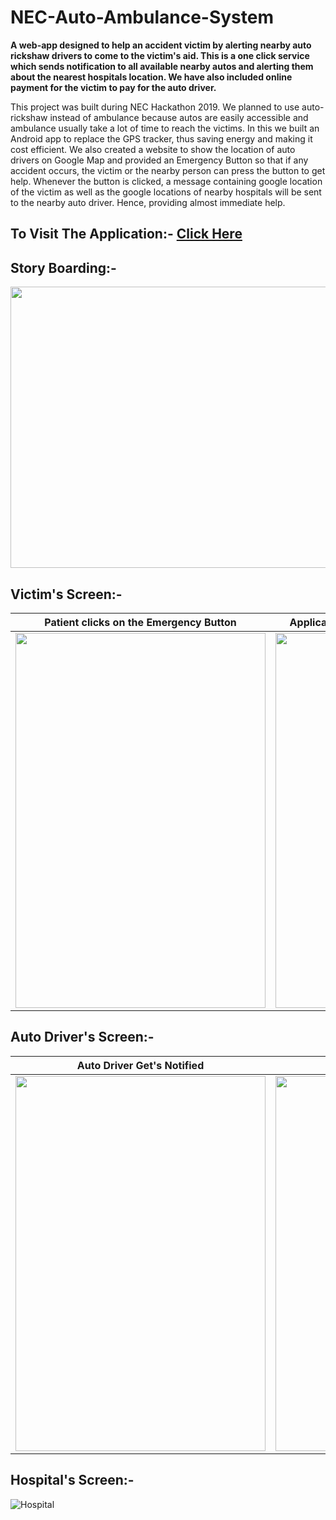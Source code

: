 # NEC-Auto-Ambulance-System

**A web-app designed to help an accident victim by alerting nearby auto rickshaw drivers to come to the victim's aid. This is a one click service which sends notification to all available nearby autos and alerting them about the nearest hospitals location. We have also included online payment for the victim to pay for the auto driver.**

This project was built during NEC Hackathon 2019. We planned to use auto-rickshaw instead of ambulance because autos are easily accessible and ambulance usually take a lot of time to reach the victims. In this we built an Android app to replace the GPS tracker, thus saving energy and making it cost efficient. We also created a website to show the location of auto drivers on Google Map and provided an Emergency Button so that if any accident occurs, the victim or the nearby person can press the button to get help. Whenever the button is clicked, a message containing google location of the victim as well as the google locations of nearby hospitals will be sent to the nearby auto driver. Hence, providing almost immediate help.

## To Visit The Application:- [Click Here](https://necautoambulance.in/Auto_Ambu_mobile/user_help.php)

## Story Boarding:- 
<p align="center">
  <img width="900" height="450" src="https://github.com/Akash-goyal-github/NEC-Auto-Ambulance-System/blob/master/Story%20Boarding%20Of%20NEC%20Auto%20Ambulance%20System.PNG"></img>
</p>

## Victim's Screen:-

Patient clicks on the Emergency Button             |  Application search for nearby Auto Rickshaw
:-------------------------:|:-------------------------:
<img width="400" height="600" src="https://github.com/Akash-goyal-github/NEC-Auto-Ambulance-System/blob/master/Road%20Accident%20victim's%20Screens/0.%20Ask%20for%20Help.PNG"></img> | <img width="400" height="600" src="https://github.com/Akash-goyal-github/NEC-Auto-Ambulance-System/blob/master/Road%20Accident%20victim's%20Screens/6.%20Started%20searching%20for%20Auto%20Driver.PNG"></img>

## Auto Driver's Screen:-

Auto Driver Get's Notified             |  Direction to the hospital
:-------------------------:|:-------------------------:
<img width="400" height="600" src="https://github.com/Akash-goyal-github/NEC-Auto-Ambulance-System/blob/master/Auto%20Driver%20Screens/1.%20Auto%20driver%20get's%20notification%20and%20click%20on%20link.png"></img> | <img width="400" height="600" src="https://github.com/Akash-goyal-github/NEC-Auto-Ambulance-System/blob/master/Auto%20Driver%20Screens/5.%20After%20picking%20up%20the%20victim%20showing%20Direction%20towards%20the%20hospital.png"></img>

## Hospital's Screen:-

![Hospital](https://github.com/Akash-goyal-github/NEC-Auto-Ambulance-System/blob/master/Hospital's%20Screen/1.%20Confirm%20whether%20Auto%20driver%20Dropped%20Patient%20or%20not.jpeg)


